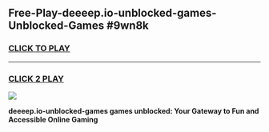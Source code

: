 
## Free-Play-deeeep.io-unblocked-games-Unblocked-Games #9wn8k
<h3>
<a href="https://news.freeplayer.one?title=deeeep.io-unblocked-games&ref=8M">CLICK TO PLAY</a></h3>
<hr>

<h3>
<a href="https://news.freeplayer.one?title=deeeep.io-unblocked-games&ref=8M">CLICK 2 PLAY</a>
  
</h3>

<a href="https://news.freeplayer.one?title=deeeep.io-unblocked-games&ref=8M"><img src="https://clearcache.store/games.png"></a>


**deeeep.io-unblocked-games games unblocked: Your Gateway to Fun and Accessible Online Gaming**
